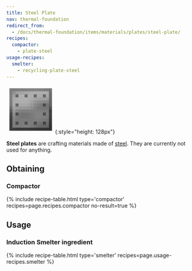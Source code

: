 ```yaml
---
title: Steel Plate
nav: thermal-foundation
redirect_from:
  - /docs/thermal-foundation/items/materials/plates/steel-plate/
recipes:
  compactor:
    - plate-steel
usage-recipes:
  smelter:
    - recycling-plate-steel
---
```


![Steel plate](/assets/images/thermal-foundation/plate-steel.png){:style="height: 128px"}


**Steel plates** are crafting materials made of [steel](/docs/steel-ingot/).
They are currently not used for anything.


Obtaining
---------

### Compactor
{% include recipe-table.html type='compactor' recipes=page.recipes.compactor no-result=true %}


Usage
-----

### Induction Smelter ingredient
{% include recipe-table.html type='smelter' recipes=page.usage-recipes.smelter %}
